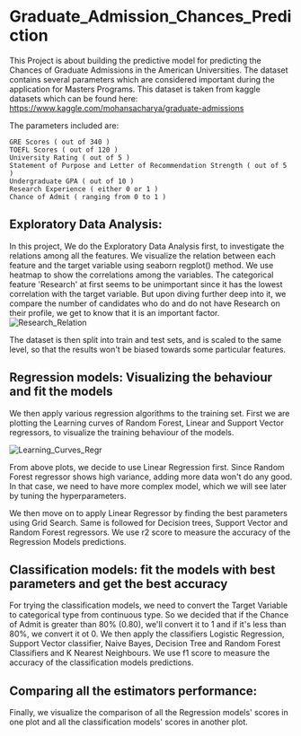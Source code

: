 # Graduate_Admission_Chances_Prediction
This Project is about building the predictive model for predicting the Chances of Graduate Admissions in the American Universities. The dataset contains several parameters which are considered important during the application for Masters Programs. This dataset is taken from kaggle datasets which can be found here: https://www.kaggle.com/mohansacharya/graduate-admissions

The parameters included are:

    GRE Scores ( out of 340 )    
    TOEFL Scores ( out of 120 )    
    University Rating ( out of 5 )    
    Statement of Purpose and Letter of Recommendation Strength ( out of 5 )    
    Undergraduate GPA ( out of 10 )    
    Research Experience ( either 0 or 1 )    
    Chance of Admit ( ranging from 0 to 1 )    

## Exploratory Data Analysis:

In this project, We do the Exploratory Data Analysis first, to investigate the relations among all the features. We visualize the relation between each feature and the target variable using seaborn regplot() method. We use heatmap to show the correlations among the variables.
The categorical feature 'Research' at first seems to be unimportant since it has the lowest correlation with the target variable. But upon diving further deep into it, we compare the number of candidates who do and do not have Research on their profile, we get to know that it is an important factor.
![Research_Relation](https://user-images.githubusercontent.com/48134752/55743011-e0faea00-5a4e-11e9-98a9-a158775e7964.PNG)

The dataset is then split into train and test sets, and is scaled to the same level, so that the results won't be biased towards some particular features.

## Regression models: Visualizing the behaviour and fit the models
We then apply various regression algorithms to the training set. First we are plotting the Learning curves of Random Forest, Linear and Support Vector regressors, to visualize the training behaviour of the models.

![Learning_Curves_Regr](https://user-images.githubusercontent.com/48134752/55743461-fde3ed00-5a4f-11e9-807e-c8c04ab146ec.PNG)

From above plots, we decide to use Linear Regression first. Since Random Forest regressor shows high variance, adding more data won't do any good. In that case, we need to have more complex model, which we will see later by tuning the hyperparameters.

We then move on to apply Linear Regressor by finding the best parameters using Grid Search. Same is followed for Decision trees, Support Vector and Random Forest regressors. We use r2 score to measure the accuracy of the Regression Models predictions.

## Classification models: fit the models with best parameters and get the best accuracy
For trying the classification models, we need to convert the Target Variable to categorical type from continuous type. So we decided that if the Chance of Admit is greater than 80% (0.80), we'll convert it to 1 and if it's less than 80%, we convert it ot 0.
We then apply the classifiers Logistic Regression, Support Vector classifier, Naive Bayes, Decision Tree and Random Forest Classifiers and K Nearest Neighbours. We use f1 score to measure the accuracy of the classification models predictions.

## Comparing all the estimators performance:
Finally, we visualize the comparison of all the Regression models' scores in one plot and all the classification models' scores in another plot.

